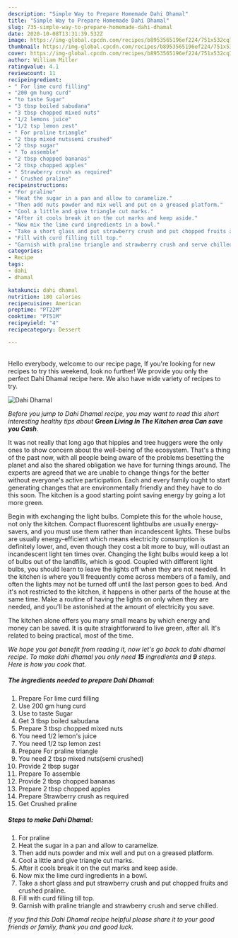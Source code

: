 ```yaml
---
description: "Simple Way to Prepare Homemade Dahi Dhamal"
title: "Simple Way to Prepare Homemade Dahi Dhamal"
slug: 735-simple-way-to-prepare-homemade-dahi-dhamal
date: 2020-10-08T13:31:39.532Z
image: https://img-global.cpcdn.com/recipes/b8953565196ef224/751x532cq70/dahi-dhamal-recipe-main-photo.jpg
thumbnail: https://img-global.cpcdn.com/recipes/b8953565196ef224/751x532cq70/dahi-dhamal-recipe-main-photo.jpg
cover: https://img-global.cpcdn.com/recipes/b8953565196ef224/751x532cq70/dahi-dhamal-recipe-main-photo.jpg
author: William Miller
ratingvalue: 4.1
reviewcount: 11
recipeingredient:
- " For lime curd filling"
- "200 gm hung curd"
- "to taste Sugar"
- "3 tbsp boiled sabudana"
- "3 tbsp chopped mixed nuts"
- "1/2 lemons juice"
- "1/2 tsp lemon zest"
- " For praline triangle"
- "2 tbsp mixed nutssemi crushed"
- "2 tbsp sugar"
- " To assemble"
- "2 tbsp chopped bananas"
- "2 tbsp chopped apples"
- " Strawberry crush as required"
- " Crushed praline"
recipeinstructions:
- "For praline"
- "Heat the sugar in a pan and allow to caramelize."
- "Then add nuts powder and mix well and put on a greased platform."
- "Cool a little and give triangle cut marks."
- "After it cools break it on the cut marks and keep aside."
- "Now mix the lime curd ingredients in a bowl."
- "Take a short glass and put strawberry crush and put chopped fruits and crushed praline."
- "Fill with curd filling till top."
- "Garnish with praline triangle and strawberry crush and serve chilled."
categories:
- Recipe
tags:
- dahi
- dhamal

katakunci: dahi dhamal 
nutrition: 180 calories
recipecuisine: American
preptime: "PT22M"
cooktime: "PT51M"
recipeyield: "4"
recipecategory: Dessert

---
```

<br>
Hello everybody, welcome to our recipe page, If you're looking for new recipes to try this weekend, look no further! We provide you only the perfect Dahi Dhamal recipe here. We also have wide variety of recipes to try.
<br>


![Dahi Dhamal](https://img-global.cpcdn.com/recipes/b8953565196ef224/751x532cq70/dahi-dhamal-recipe-main-photo.jpg)

<i>Before you jump to Dahi Dhamal recipe, you may want to read this short interesting healthy tips about 
<strong>Green Living In The Kitchen area Can save you Cash</strong>.</i>
</br>

It was not really that long ago that hippies and tree huggers were the only ones to show concern about the well-being of the ecosystem. That's a thing of the past now, with all people being aware of the problems besetting the planet and also the shared obligation we have for turning things around. The experts are agreed that we are unable to change things for the better without everyone's active participation. Each and every family ought to start generating changes that are environmentally friendly and they have to do this soon. The kitchen is a good starting point saving energy by going a lot more green.

Begin with exchanging the light bulbs. Complete this for the whole house, not only the kitchen. Compact fluorescent lightbulbs are usually energy-savers, and you must use them rather than incandescent lights. These bulbs are usually energy-efficient which means electricity consumption is definitely lower, and, even though they cost a bit more to buy, will outlast an incandescent light ten times over. Changing the light bulbs would keep a lot of bulbs out of the landfills, which is good. Coupled with different light bulbs, you should learn to leave the lights off when they are not needed. In the kitchen is where you'll frequently come across members of a family, and often the lights may not be turned off until the last person goes to bed. And it's not restricted to the kitchen, it happens in other parts of the house at the same time. Make a routine of having the lights on only when they are needed, and you'll be astonished at the amount of electricity you save.

The kitchen alone offers you many small means by which energy and money can be saved. It is quite straightforward to live green, after all. It's related to being practical, most of the time.


<i>We hope you got benefit from reading it, now let's go back to dahi dhamal recipe. To make dahi dhamal you only need <strong>15</strong> ingredients and <strong>9</strong> steps. Here is how you cook that.
</i>

##### The ingredients needed to prepare Dahi Dhamal:

1. Prepare  For lime curd filling
1. Use 200 gm hung curd
1. Use to taste Sugar
1. Get 3 tbsp boiled sabudana
1. Prepare 3 tbsp chopped mixed nuts
1. You need 1/2 lemon&#39;s juice
1. You need 1/2 tsp lemon zest
1. Prepare  For praline triangle
1. You need 2 tbsp mixed nuts(semi crushed)
1. Provide 2 tbsp sugar
1. Prepare  To assemble
1. Provide 2 tbsp chopped bananas
1. Prepare 2 tbsp chopped apples
1. Prepare  Strawberry crush as required
1. Get  Crushed praline


##### Steps to make Dahi Dhamal:

1. For praline
1. Heat the sugar in a pan and allow to caramelize.
1. Then add nuts powder and mix well and put on a greased platform.
1. Cool a little and give triangle cut marks.
1. After it cools break it on the cut marks and keep aside.
1. Now mix the lime curd ingredients in a bowl.
1. Take a short glass and put strawberry crush and put chopped fruits and crushed praline.
1. Fill with curd filling till top.
1. Garnish with praline triangle and strawberry crush and serve chilled.


<i>If you find this Dahi Dhamal recipe helpful please share it to your good friends or family, thank you and good luck.</i>
